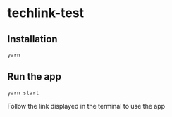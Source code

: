 # techlink-test

## Installation

```shell
yarn
```

## Run the app

```shell
yarn start
```

Follow the link displayed in the terminal to use the app
